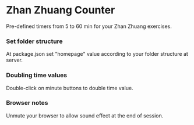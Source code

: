 # Zhan Zhuang Counter

Pre-defined timers from 5 to 60 min for your Zhan Zhuang exercises.

### Set folder structure
At package.json set "homepage" value according to your folder structure at server.

### Doubling time values 
Double-click on minute buttons to double time value. 

### Browser notes
Unmute your browser to allow sound effect at the end of session.